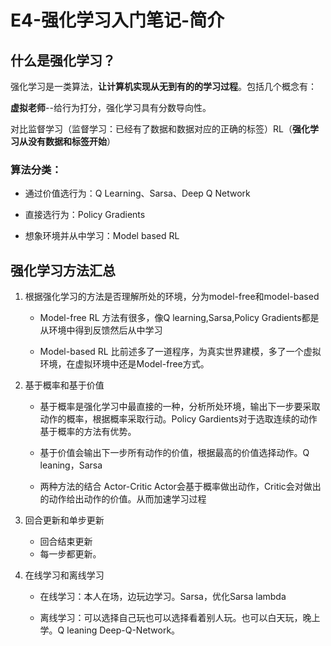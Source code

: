 # E4-强化学习入门笔记-简介

## 什么是强化学习？

强化学习是一类算法，**让计算机实现从无到有的的学习过程**。包括几个概念有：

**虚拟老师**--给行为打分，强化学习具有分数导向性。

对比监督学习（监督学习：已经有了数据和数据对应的正确的标签）RL（**强化学习从没有数据和标签开始**）

### 算法分类：

* 通过价值选行为：Q Learning、Sarsa、Deep Q Network 

* 直接选行为：Policy Gradients

* 想象环境并从中学习：Model based RL

## 强化学习方法汇总

1. 根据强化学习的方法是否理解所处的环境，分为model-free和model-based

	* Model-free RL 方法有很多，像Q learning,Sarsa,Policy Gradients都是从环境中得到反馈然后从中学习

	* Model-based RL 比前述多了一道程序，为真实世界建模，多了一个虚拟环境，在虚拟环境中还是Model-free方式。

2. 基于概率和基于价值

	* 基于概率是强化学习中最直接的一种，分析所处环境，输出下一步要采取动作的概率，根据概率采取行动。Policy Gardients对于选取连续的动作基于概率的方法有优势。

	* 基于价值会输出下一步所有动作的价值，根据最高的价值选择动作。Q leaning，Sarsa

	* 两种方法的结合 Actor-Critic Actor会基于概率做出动作，Critic会对做出的动作给出动作的价值。从而加速学习过程

3. 回合更新和单步更新
	* 回合结束更新
	* 每一步都更新。

4. 在线学习和离线学习

	* 在线学习：本人在场，边玩边学习。Sarsa，优化Sarsa lambda

	* 离线学习：可以选择自己玩也可以选择看着别人玩。也可以白天玩，晚上学。Q leaning Deep-Q-Network。